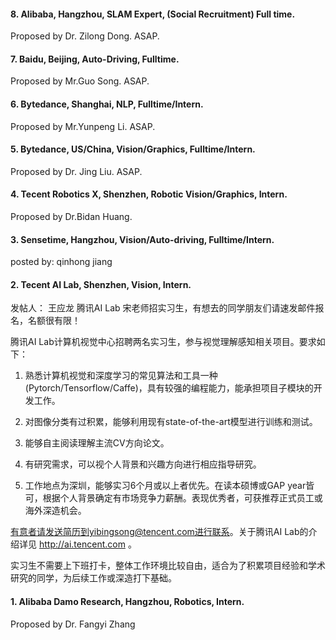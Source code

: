 #### 8. Alibaba, Hangzhou, SLAM Expert, (Social Recruitment) Full time.
Proposed by Dr. Zilong Dong. ASAP.


#### 7. Baidu, Beijing, Auto-Driving, Fulltime.
Proposed by Mr.Guo Song. ASAP.


#### 6. Bytedance, Shanghai, NLP, Fulltime/Intern.
Proposed by Mr.Yunpeng Li. ASAP.


#### 5. Bytedance, US/China, Vision/Graphics, Fulltime/Intern.
Proposed by Dr. Jing Liu. ASAP.


#### 4. Tecent Robotics X, Shenzhen, Robotic Vision/Graphics, Intern.
Proposed by Dr.Bidan Huang.


#### 3. Sensetime, Hangzhou, Vision/Auto-driving, Fulltime/Intern.
posted by: qinhong jiang


#### 2. Tecent AI Lab, Shenzhen, Vision, Intern.
发帖人： 王应龙
腾讯AI Lab 宋老师招实习生，有想去的同学朋友们请速发邮件报名，名额很有限！

腾讯AI Lab计算机视觉中心招聘两名实习生，参与视觉理解感知相关项目。要求如下：

1. 熟悉计算机视觉和深度学习的常见算法和工具一种(Pytorch/Tensorflow/Caffe)，具有较强的编程能力，能承担项目子模块的开发工作。

2. 对图像分类有过积累，能够利用现有state-of-the-art模型进行训练和测试。

3. 能够自主阅读理解主流CV方向论文。

4. 有研究需求，可以视个人背景和兴趣方向进行相应指导研究。

5. 工作地点为深圳，能够实习6个月或以上者优先。在读本硕博或GAP year皆可，根据个人背景确定有市场竞争力薪酬。表现优秀者，可获推荐正式员工或海外深造机会。

有意者请发送简历到yibingsong@tencent.com进行联系。关于腾讯AI Lab的介绍详见 http://ai.tencent.com 。

实习生不需要上下班打卡，整体工作环境比较自由，适合为了积累项目经验和学术研究的同学，为后续工作或深造打下基础。


#### 1. Alibaba Damo Research, Hangzhou, Robotics, Intern.
Proposed by Dr. Fangyi Zhang
